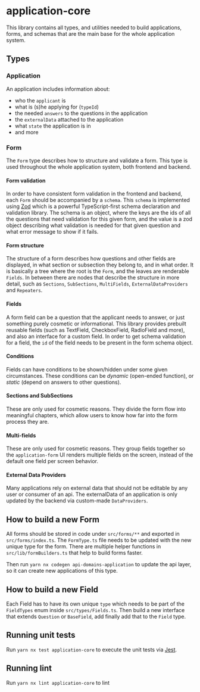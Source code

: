 # application-core

This library contains all types, and utilities needed to build applications, forms, and schemas that are the main base for the whole application system.

## Types

### Application

An application includes information about:

- who the `applicant` is
- what is (s)he applying for (`typeId`)
- the needed `answers` to the questions in the application
- the `externalData` attached to the application
- what `state` the application is in
- and more

### Form

The `Form` type describes how to structure and validate a form. This type is used throughout the whole application system, both frontend and backend.

#### Form validation

In order to have consistent form validation in the frontend and backend, each `Form` should be accompanied by a `schema`. This `schema` is implemented using [Zod](https://github.com/vriad/zod) which is a powerful TypeScript-first schema declaration and validation library. The schema is an object, where the keys are the ids of all the questions that need validation for this given form, and the value is a zod object describing what validation is needed for that given question and what error message to show if it fails.

#### Form structure

The structure of a form describes how questions and other fields are displayed, in what section or subsection they belong to, and in what order. It is basically a tree where the root is the `Form`, and the leaves are renderable `Fields`. In between there are nodes that describe the structure in more detail, such as `Sections`, `SubSections`, `MultiFields`, `ExternalDataProviders` and `Repeaters`.

#### Fields

A form field can be a question that the applicant needs to answer, or just something purely cosmetic or informational. This library provides prebuilt reusable fields (such as TextField, CheckboxField, RadioField and more), and also an interface for a custom field. In order to get schema validation for a field, the `id` of the field needs to be present in the form schema object.

#### Conditions

Fields can have conditions to be shown/hidden under some given circumstances. These conditions can be _dynamic_ (open-ended function), or _static_ (depend on answers to other questions).

#### Sections and SubSections

These are only used for cosmetic reasons. They divide the form flow into meaningful chapters, which allow users to know how far into the form process they are.

#### Multi-fields

These are only used for cosmetic reasons. They group fields together so the `application-form` UI renders multiple fields on the screen, instead of the default one field per screen behavior.

#### External Data Providers

Many applications rely on external data that should not be editable by any user or consumer of an api. The externalData of an application is only updated by the backend via custom-made `DataProviders`.

## How to build a new Form

All forms should be stored in code under `src/forms/**` and exported in `src/forms/index.ts`. The `FormType.ts` file needs to be updated with the new unique type for the form. There are multiple helper functions in `src/lib/formBuilders.ts` that help to build forms faster.

Then run `yarn nx codegen api-domains-application` to update the api layer, so it can create new applications of this type.

## How to build a new Field

Each Field has to have its own unique `type` which needs to be part of the `FieldTypes` enum inside `src/types/Fields.ts`. Then build a new interface that extends `Question` or `BaseField`, add finally add that to the `Field` type.

## Running unit tests

Run `yarn nx test application-core` to execute the unit tests via [Jest](https://jestjs.io).

## Running lint

Run `yarn nx lint application-core` to lint
